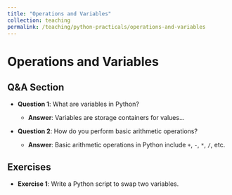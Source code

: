 ```yaml
---
title: "Operations and Variables"
collection: teaching
permalink: /teaching/python-practicals/operations-and-variables
---
```


# Operations and Variables

## Q&A Section
- **Question 1**: What are variables in Python?
  - **Answer**: Variables are storage containers for values...

- **Question 2**: How do you perform basic arithmetic operations?
  - **Answer**: Basic arithmetic operations in Python include `+`, `-`, `*`, `/`, etc.

## Exercises
- **Exercise 1**: Write a Python script to swap two variables.
